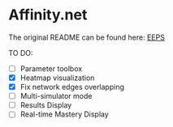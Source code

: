 # Affinity.net

The original README can be found here: [EEPS](https://github.com/Asieh-A-Mofrad/Enhanced-Equivalence-Projective-Simulation)

TO DO:

- [ ] Parameter toolbox
- [x] Heatmap visualization
- [x] Fix network edges overlapping
- [ ] Multi-simulator mode
- [ ] Results Display
- [ ] Real-time Mastery Display
